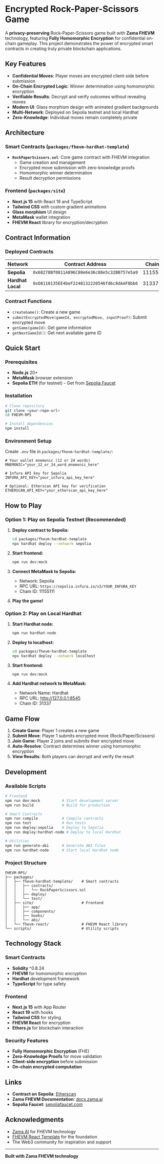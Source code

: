 # Encrypted Rock-Paper-Scissors Game

A **privacy-preserving** Rock-Paper-Scissors game built with **Zama FHEVM** technology, featuring **Fully Homomorphic Encryption** for confidential on-chain gameplay. This project demonstrates the power of encrypted smart contracts in creating truly private blockchain applications.

## Key Features

- **Confidential Moves**: Player moves are encrypted client-side before submission
- **On-Chain Encrypted Logic**: Winner determination using homomorphic encryption
- **Verifiable Results**: Decrypt and verify outcomes without revealing moves
- **Modern UI**: Glass morphism design with animated gradient backgrounds
- **Multi-Network**: Deployed on Sepolia testnet and local Hardhat
- **Zero-Knowledge**: Individual moves remain completely private

## Architecture

### Smart Contracts (`packages/fhevm-hardhat-template`)

- **`RockPaperScissors.sol`**: Core game contract with FHEVM integration
  - Game creation and management
  - Encrypted move submission with zero-knowledge proofs
  - Homomorphic winner determination
  - Result decryption permissions


### Frontend (`packages/site`)

- **Next.js 15** with React 19 and TypeScript
- **Tailwind CSS** with custom gradient animations
- **Glass morphism** UI design
- **MetaMask** wallet integration
- **FHEVM React** library for encryption/decryption

## Contract Information

### Deployed Contracts

| Network | Contract Address | Chain ID | Status |
|---------|------------------|----------|--------|
| **Sepolia** | `0x68278Bf0811A896C80e6e36c88e5c32BB757e5a9` | 11155111 | Active |
| **Hardhat Local** | `0xD8110135EE4beF2240132220546fd6c8dAAF8bb6` | 31337 | Active |

### Contract Functions

- `createGame()`: Create a new game
- `submitEncryptedMove(gameId, encryptedMove, inputProof)`: Submit encrypted move
- `getGame(gameId)`: Get game information
- `getNextGameId()`: Get next available game ID

## Quick Start

### Prerequisites

- **Node.js** 20+ 
- **MetaMask** browser extension
- **Sepolia ETH** (for testnet) - Get from [Sepolia Faucet](https://sepoliafaucet.com/)

### Installation

```bash
# Clone repository
git clone <your-repo-url>
cd FHEVM-RPS

# Install dependencies
npm install
```

### Environment Setup

Create `.env` file in `packages/fhevm-hardhat-template/`:

```env
# Your wallet mnemonic (12 or 24 words)
MNEMONIC="your_12_or_24_word_mnemonic_here"

# Infura API key for Sepolia
INFURA_API_KEY="your_infura_api_key_here"

# Optional: Etherscan API key for verification
ETHERSCAN_API_KEY="your_etherscan_api_key_here"
```

##  How to Play

### Option 1: Play on Sepolia Testnet (Recommended)

1. **Deploy contract to Sepolia:**
   ```bash
   cd packages/fhevm-hardhat-template
   npx hardhat deploy --network sepolia
   ```

2. **Start frontend:**
   ```bash
   npm run dev:mock
   ```

3. **Connect MetaMask to Sepolia:**
   - Network: Sepolia
   - RPC URL: `https://sepolia.infura.io/v3/YOUR_INFURA_KEY`
   - Chain ID: 11155111

4. **Play the game!**

### Option 2: Play on Local Hardhat

1. **Start Hardhat node:**
   ```bash
   npm run hardhat-node
   ```

2. **Deploy to localhost:**
   ```bash
   cd packages/fhevm-hardhat-template
   npx hardhat deploy --network localhost
   ```

3. **Start frontend:**
   ```bash
   npm run dev:mock
   ```

4. **Add Hardhat network to MetaMask:**
   - Network Name: Hardhat
   - RPC URL: http://127.0.0.1:8545
   - Chain ID: 31337

## Game Flow

1. **Create Game**: Player 1 creates a new game
2. **Submit Move**: Player 1 submits encrypted move (Rock/Paper/Scissors)
3. **Join Game**: Player 2 joins and submits their encrypted move
4. **Auto-Resolve**: Contract determines winner using homomorphic encryption
5. **View Results**: Both players can decrypt and verify the result

## Development

### Available Scripts

```bash
# Frontend
npm run dev:mock          # Start development server
npm run build             # Build for production

# Smart Contracts
npm run compile           # Compile contracts
npm run test              # Run tests
npm run deploy:sepolia    # Deploy to Sepolia
npm run deploy:hardhat-node # Deploy to local Hardhat

# Utilities
npm run generate-abi      # Generate ABI files
npm run hardhat-node      # Start local Hardhat node
```

### Project Structure

```
FHEVM-RPS/
├── packages/
│   ├── fhevm-hardhat-template/    # Smart contracts
│   │   ├── contracts/
│   │   │   └── RockPaperScissors.sol
│   │   ├── deploy/
│   │   └── test/
│   ├── site/                      # Frontend
│   │   ├── app/
│   │   ├── components/
│   │   ├── hooks/
│   │   └── abi/
│   └── fhevm-react/               # FHEVM React library
└── scripts/                       # Utility scripts
```

## Technology Stack

### Smart Contracts
- **Solidity** ^0.8.24
- **FHEVM** for homomorphic encryption
- **Hardhat** development framework
- **TypeScript** for type safety

### Frontend
- **Next.js 15** with App Router
- **React 19** with hooks
- **Tailwind CSS** for styling
- **FHEVM React** for encryption
- **Ethers.js** for blockchain interaction

### Security Features
- **Fully Homomorphic Encryption** (FHE)
- **Zero-Knowledge Proofs** for move validation
- **Client-side encryption** before submission
- **On-chain encrypted computation**

## Links

- **Contract on Sepolia**: [Etherscan](https://sepolia.etherscan.io/address/0x68278Bf0811A896C80e6e36c88e5c32BB757e5a9)
- **Zama FHEVM Documentation**: [docs.zama.ai](https://docs.zama.ai/fhevm)
- **Sepolia Faucet**: [sepoliafaucet.com](https://sepoliafaucet.com/)

## Acknowledgments

- [Zama AI](https://zama.ai/) for FHEVM technology
- [FHEVM React Template](https://github.com/zama-ai/fhevm-react-template) for the foundation
- The Web3 community for inspiration and support

---

**Built with Zama FHEVM technology**
